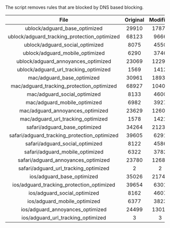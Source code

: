 The script removes rules that are blocked by DNS based blocking.


| File | Original | Modified |
|:----:|:-----:|:-----:|
| ublock/adguard_base_optimized | 29910 | 17873 |
| ublock/adguard_tracking_protection_optimized | 68123 | 9666 |
| ublock/adguard_social_optimized | 8075 | 4550 |
| ublock/adguard_mobile_optimized | 6290 | 3746 |
| ublock/adguard_annoyances_optimized | 23069 | 12293 |
| ublock/adguard_url_tracking_optimized | 1569 | 1412 |
| mac/adguard_base_optimized | 30961 | 18934 |
| mac/adguard_tracking_protection_optimized | 68927 | 10401 |
| mac/adguard_social_optimized | 8133 | 4600 |
| mac/adguard_mobile_optimized | 6982 | 3927 |
| mac/adguard_annoyances_optimized | 23629 | 12604 |
| mac/adguard_url_tracking_optimized | 1578 | 1421 |
| safari/adguard_base_optimized | 34264 | 21236 |
| safari/adguard_tracking_protection_optimized | 39605 | 6291 |
| safari/adguard_social_optimized | 8122 | 4586 |
| safari/adguard_mobile_optimized | 6322 | 3782 |
| safari/adguard_annoyances_optimized | 23780 | 12681 |
| safari/adguard_url_tracking_optimized | 2 | 2 |
| ios/adguard_base_optimized | 35026 | 21749 |
| ios/adguard_tracking_protection_optimized | 39654 | 6301 |
| ios/adguard_social_optimized | 8162 | 4607 |
| ios/adguard_mobile_optimized | 6377 | 3823 |
| ios/adguard_annoyances_optimized | 24499 | 13019 |
| ios/adguard_url_tracking_optimized | 3 | 3 |